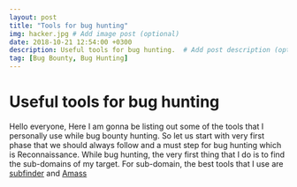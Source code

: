 ```yaml
---
layout: post
title: "Tools for bug hunting"
img: hacker.jpg # Add image post (optional)
date: 2018-10-21 12:54:00 +0300
description: Useful tools for bug hunting.  # Add post description (optional)
tag: [Bug Bounty, Bug Hunting]
---
```

# Useful tools for bug hunting
Hello everyone, Here I am gonna be listing out some of the tools that I personally use while bug bounty hunting. So let us start with very first phase that we should always follow and a must step for bug hunting which is Reconnaissance.
While bug hunting, the very first thing that I do is to find the sub-domains of my target. For sub-domain, the best tools that I use are [subfinder](https://github.com/subfinder/subfinder) and [Amass](https://github.com/OWASP/Amass)
